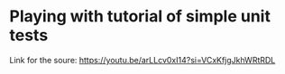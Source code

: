 # Playing with tutorial of simple unit tests

Link for the soure: https://youtu.be/arLLcv0xI14?si=VCxKfjgJkhWRtRDL
